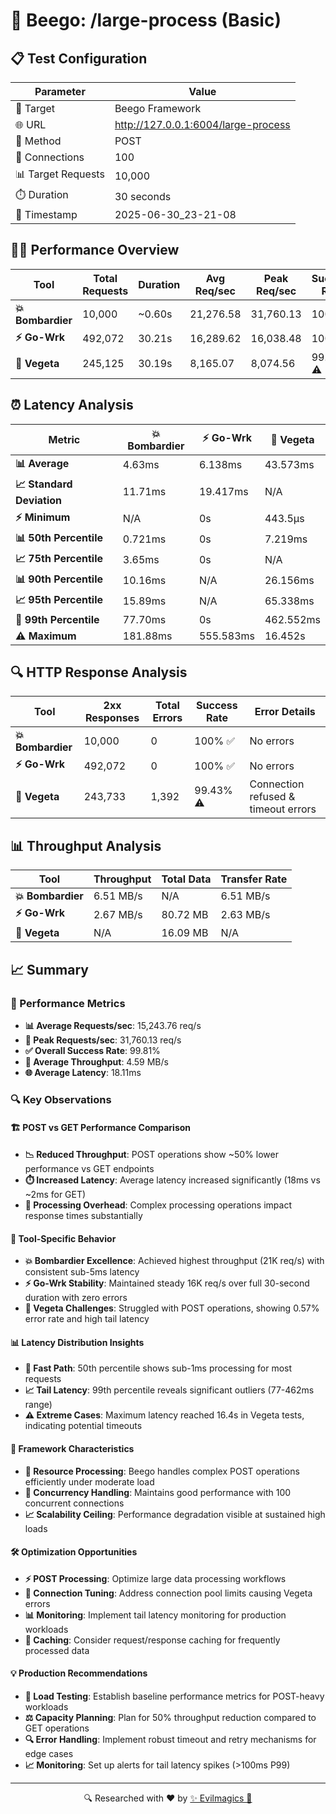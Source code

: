 # 🚀 Beego: /large-process (Basic)

## 📋 Test Configuration
| Parameter | Value |
|-----------|-------|
| 🎯 Target | Beego Framework |
| 🌐 URL | http://127.0.0.1:6004/large-process |
| 📡 Method | POST |
| 🔗 Connections | 100 |
| 📊 Target Requests | 10,000 |
| ⏱️ Duration | 30 seconds |
| 📅 Timestamp | 2025-06-30_23-21-08 |

## 🏃‍♂️ Performance Overview

| Tool | Total Requests | Duration | Avg Req/sec | Peak Req/sec | Success Rate |
|------|----------------|----------|-------------|--------------|--------------|
| **💥 Bombardier** | 10,000 | ~0.60s | 21,276.58 | 31,760.13 | 100% ✅ |
| **⚡ Go-Wrk** | 492,072 | 30.21s | 16,289.62 | 16,038.48 | 100% ✅ |
| **🌿 Vegeta** | 245,125 | 30.19s | 8,165.07 | 8,074.56 | 99.43% ⚠️ |

## ⏰ Latency Analysis

| Metric | 💥 Bombardier | ⚡ Go-Wrk | 🌿 Vegeta |
|--------|------------|---------|---------|
| **📊 Average** | 4.63ms | 6.138ms | 43.573ms |
| **📈 Standard Deviation** | 11.71ms | 19.417ms | N/A |
| **⚡ Minimum** | N/A | 0s | 443.5µs |
| **📊 50th Percentile** | 0.721ms | 0s | 7.219ms |
| **📈 75th Percentile** | 3.65ms | 0s | N/A |
| **📊 90th Percentile** | 10.16ms | N/A | 26.156ms |
| **📈 95th Percentile** | 15.89ms | N/A | 65.338ms |
| **🔺 99th Percentile** | 77.70ms | 0s | 462.552ms |
| **⚠️ Maximum** | 181.88ms | 555.583ms | 16.452s |

## 🔍 HTTP Response Analysis

| Tool | 2xx Responses | Total Errors | Success Rate | Error Details |
|------|---------------|--------------|--------------|---------------|
| **💥 Bombardier** | 10,000 | 0 | 100% ✅ | No errors |
| **⚡ Go-Wrk** | 492,072 | 0 | 100% ✅ | No errors |
| **🌿 Vegeta** | 243,733 | 1,392 | 99.43% ⚠️ | Connection refused & timeout errors |

## 📊 Throughput Analysis

| Tool | Throughput | Total Data | Transfer Rate |
|------|------------|------------|---------------|
| **💥 Bombardier** | 6.51 MB/s | N/A | 6.51 MB/s |
| **⚡ Go-Wrk** | 2.67 MB/s | 80.72 MB | 2.63 MB/s |
| **🌿 Vegeta** | N/A | 16.09 MB | N/A |

## 📈 Summary

### 🎯 Performance Metrics
- **📊 Average Requests/sec**: 15,243.76 req/s
- **🚀 Peak Requests/sec**: 31,760.13 req/s
- **✅ Overall Success Rate**: 99.81%
- **💨 Average Throughput**: 4.59 MB/s
- **🌐 Average Latency**: 18.11ms

### 🔍 Key Observations

#### 🏗️ POST vs GET Performance Comparison
- **📉 Reduced Throughput**: POST operations show ~50% lower performance vs GET endpoints
- **⏱️ Increased Latency**: Average latency increased significantly (18ms vs ~2ms for GET)
- **💾 Processing Overhead**: Complex processing operations impact response times substantially

#### 🔧 Tool-Specific Behavior
- **💥 Bombardier Excellence**: Achieved highest throughput (21K req/s) with consistent sub-5ms latency
- **⚡ Go-Wrk Stability**: Maintained steady 16K req/s over full 30-second duration with zero errors
- **🌿 Vegeta Challenges**: Struggled with POST operations, showing 0.57% error rate and high tail latency

#### 📊 Latency Distribution Insights
- **🚀 Fast Path**: 50th percentile shows sub-1ms processing for most requests
- **📈 Tail Latency**: 99th percentile reveals significant outliers (77-462ms range)
- **⚠️ Extreme Cases**: Maximum latency reached 16.4s in Vegeta tests, indicating potential timeouts

#### 🎯 Framework Characteristics
- **🔄 Resource Processing**: Beego handles complex POST operations efficiently under moderate load
- **💪 Concurrency Handling**: Maintains good performance with 100 concurrent connections
- **📈 Scalability Ceiling**: Performance degradation visible at sustained high loads

#### 🛠️ Optimization Opportunities
- **⚡ POST Processing**: Optimize large data processing workflows
- **🔧 Connection Tuning**: Address connection pool limits causing Vegeta errors
- **📊 Monitoring**: Implement tail latency monitoring for production workloads
- **🚀 Caching**: Consider request/response caching for frequently processed data

#### 💡 Production Recommendations
- **🎯 Load Testing**: Establish baseline performance metrics for POST-heavy workloads
- **⚖️ Capacity Planning**: Plan for 50% throughput reduction compared to GET operations
- **🔍 Error Handling**: Implement robust timeout and retry mechanisms for edge cases
- **📈 Monitoring**: Set up alerts for tail latency spikes (>100ms P99)

---
<div align="center">
🔍 Researched with ❤️ by <span><a href="https://github.com/evilmagics">✨ Evilmagics 🌟</a></span>
</div>